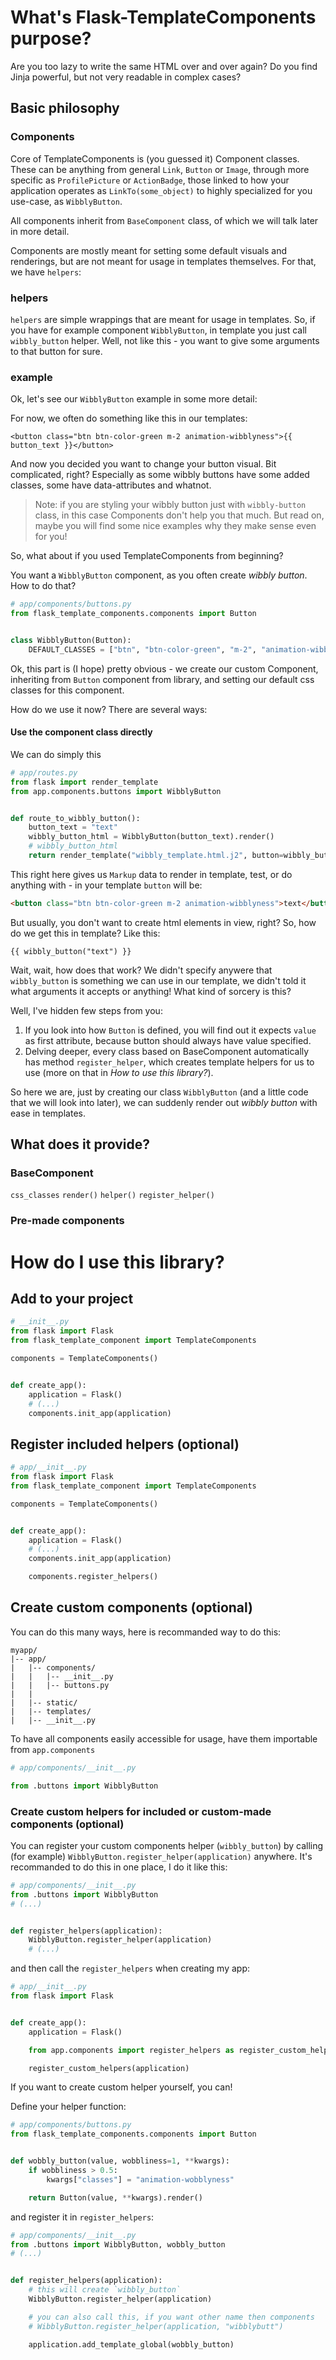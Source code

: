 # What's Flask-TemplateComponents purpose?
Are you too lazy to write the same HTML over and over again?
Do you find Jinja powerful, but not very readable in complex cases?

## Basic philosophy

### Components
Core of TemplateComponents is (you guessed it) Component classes.
These can be anything from general `Link`, `Button` or `Image`, through more specific as `ProfilePicture` or `ActionBadge`, those linked to how your application operates as `LinkTo(some_object)` to highly specialized for you use-case, as `WibblyButton`.

All components inherit from `BaseComponent` class, of which we will talk later in more detail.

Components are mostly meant for setting some default visuals and renderings, but are not meant for usage in templates themselves. For that, we have `helpers`:

### helpers
`helpers` are simple wrappings that are meant for usage in templates. So, if you have for example component `WibblyButton`, in template you just call `wibbly_button` helper.
Well, not like this - you want to give some arguments to that button for sure.

### example
Ok, let's see our `WibblyButton` example in some more detail:

For now, we often do something like this in our templates:
```jinja
<button class="btn btn-color-green m-2 animation-wibblyness">{{ button_text }}</button>
```

And now you decided you want to change your button visual. Bit complicated, right? Especially as some wibbly buttons have some added classes, some have data-attributes and whatnot.
> Note: if you are styling your wibbly button just with `wibbly-button` class, in this case Components don't help you that much. But read on, maybe you will find some nice examples why they make sense even for you!

So, what about if you used TemplateComponents from beginning?

You want a `WibblyButton` component, as you often create _wibbly button_. How to do that?


```python
# app/components/buttons.py
from flask_template_components.components import Button


class WibblyButton(Button):
    DEFAULT_CLASSES = ["btn", "btn-color-green", "m-2", "animation-wibblyness"]
```
Ok, this part is (I hope) pretty obvious - we create our custom Component, inheriting from `Button` component from library, and setting our default css classes for this component.

How do we use it now?
There are several ways:

#### Use the component class directly
We can do simply this
```python
# app/routes.py
from flask import render_template
from app.components.buttons import WibblyButton


def route_to_wibbly_button():
    button_text = "text"
    wibbly_button_html = WibblyButton(button_text).render()
    # wibbly_button_html
    return render_template("wibbly_template.html.j2", button=wibbly_button_html)
```
This right here gives us `Markup` data to render in template, test, or do anything with - in your template `button` will be:
```html
<button class="btn btn-color-green m-2 animation-wibblyness">text</button>
```

But usually, you don't want to create html elements in view, right? So, how do we get this in template?
Like this:
```jinja
{{ wibbly_button("text") }}
```

Wait, wait, how does that work? We didn't specify anywere that `wibbly_button` is something we can use in our template, we didn't told it what arguments it accepts or anything! What kind of sorcery is this?

Well, I've hidden few steps from you:

1. If you look into how `Button` is defined, you will find out it expects `value` as first attribute, because button should always have value specified.
2. Delving deeper, every class based on BaseComponent automatically has method `register_helper`, which creates template helpers for us to use (more on that in _How to use this library?_).

So here we are, just by creating our class `WibblyButton` (and a little code that we will look into later), we can suddenly render out _wibbly button_ with ease in templates.

## What does it provide?

### BaseComponent
`css_classes`
`render()`
`helper()`
`register_helper()`

### Pre-made components


# How do I use this library?

## Add to your project
```python
# __init__.py
from flask import Flask
from flask_template_component import TemplateComponents

components = TemplateComponents()


def create_app():
    application = Flask()
    # (...)
    components.init_app(application)
```

## Register included helpers (optional)

```python
# app/__init__.py
from flask import Flask
from flask_template_component import TemplateComponents

components = TemplateComponents()


def create_app():
    application = Flask()
    # (...)
    components.init_app(application)

    components.register_helpers()
```

## Create custom components (optional)
You can do this many ways, here is recommanded way to do this:
```
myapp/
|-- app/
|   |-- components/
|   |   |-- __init__.py
|   |   |-- buttons.py
|   |
|   |-- static/
|   |-- templates/
|   |-- __init__.py
```
To have all components easily accessible for usage, have them importable from `app.components`
```python
# app/components/__init__.py

from .buttons import WibblyButton
```

### Create custom helpers for included or custom-made components (optional)

You can register your custom components helper (`wibbly_button`) by calling (for example) `WibblyButton.register_helper(application)` anywhere.
It's recommanded to do this in one place, I do it like this:

```python
# app/components/__init__.py
from .buttons import WibblyButton
# (...)


def register_helpers(application):
    WibblyButton.register_helper(application)
    # (...)
```

and then call the `register_helpers` when creating my app:
```python
# app/__init__.py
from flask import Flask


def create_app():
    application = Flask()

    from app.components import register_helpers as register_custom_helpers

    register_custom_helpers(application)
```

If you want to create custom helper yourself, you can!

Define your helper function:
```python
# app/components/buttons.py
from flask_template_components.components import Button


def wobbly_button(value, wobbliness=1, **kwargs):
    if wobbliness > 0.5:
        kwargs["classes"] = "animation-wobblyness"

    return Button(value, **kwargs).render()
```

and register it in `register_helpers`:
```python
# app/components/__init__.py
from .buttons import WibblyButton, wobbly_button
# (...)


def register_helpers(application):
    # this will create `wibbly_button`
    WibblyButton.register_helper(application)

    # you can also call this, if you want other name then components
    # WibblyButton.register_helper(application, "wibblybutt")

    application.add_template_global(wobbly_button)
```


